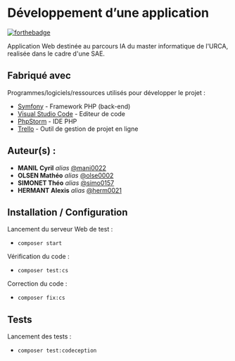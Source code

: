 # Développement d’une application

[![forthebadge](http://forthebadge.com/images/badges/built-with-love.svg)](http://forthebadge.com)

Application Web destinée au parcours IA du master informatique de l'URCA, realisée dans le cadre d'une SAE.

## Fabriqué avec

Programmes/logiciels/ressources utilisés pour développer le projet :

* [Symfony](https://symfony.com/) - Framework PHP (back-end)
* [Visual Studio Code](https://code.visualstudio.com/) - Editeur de code
* [PhpStorm](https://www.jetbrains.com/fr-fr/phpstorm/) - IDE PHP
* [Trello](https://trello.com/invite/sae30116/ATTI592d3a6dc036482dcb2cc52221ac3cd33DC5A19D) - Outil de gestion de projet en ligne

## Auteur(s) :
* **MANIL Cyril** _alias_ [@mani0022](https://iut-info.univ-reims.fr/gitlab/mani0022)
* **OLSEN Mathéo** _alias_ [@olse0002](https://iut-info.univ-reims.fr/gitlab/olse0002)
* **SIMONET Théo** _alias_ [@simo0157](https://iut-info.univ-reims.fr/gitlab/simo0157)
* **HERMANT Alexis** _alias_ [@herm0021](https://iut-info.univ-reims.fr/gitlab/herm0021)

## Installation / Configuration

Lancement du serveur Web de test :
* ``composer start``

Vérification du code :
* ``composer test:cs``

Correction du code :
* ``composer fix:cs``

## Tests

Lancement des tests :
* ``composer test:codeception``
